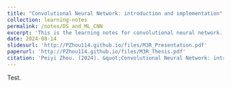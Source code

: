 ```yaml
---
title: "Convolutional Neural Network: introduction and implementation"
collection: learning-notes
permalink: /notes/DS_and_ML_CNN
excerpt: 'This is the learning notes for convolutional neural network.'
date: 2024-08-14
slidesurl: 'http://PZhou114.github.io/files/M3R_Presentation.pdf'
paperurl: 'http://PZhou114.github.io/files/M3R_Thesis.pdf'
citation: 'Peiyi Zhou. (2024). &quot;Convolutional Neural Network: introduction and implementation.&quot;'
---
```


Test.
